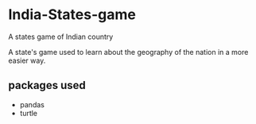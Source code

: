 # India-States-game
A states game of Indian country

A state's game used to learn about the geography of the nation in a more easier way.

## packages used
* pandas
* turtle
